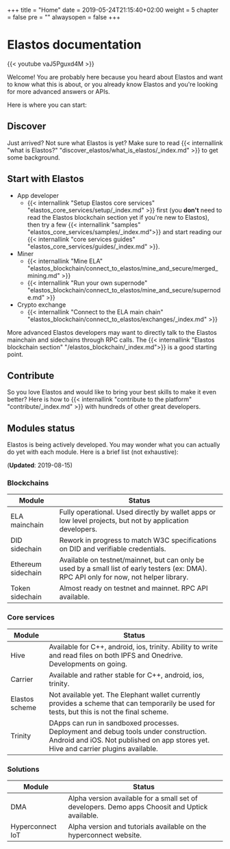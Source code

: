 +++
title = "Home"
date = 2019-05-24T21:15:40+02:00
weight = 5
chapter = false
pre = ""
alwaysopen = false
+++

# Elastos documentation

{{< youtube vaJ5Pguxd4M  >}}

Welcome! You are probably here because you heard about Elastos and want to know what this is about, or you already know Elastos and you're looking for more advanced answers or APIs.

Here is where you can start:

## Discover

Just arrived? Not sure what Elastos is yet? Make sure to read {{< internallink "what is Elastos?" "discover_elastos/what_is_elastos/_index.md" >}} to get some background.

## Start with Elastos

* App developer
    * {{< internallink "Setup Elastos core services" "elastos_core_services/setup/_index.md" >}} first (you **don't** need to read the Elastos blockchain section yet if you're new to Elastos), then try a few {{< internallink "samples" "elastos_core_services/samples/_index.md">}} and start reading our {{< internallink "core services guides" "elastos_core_services/guides/_index.md" >}}.
* Miner
    * {{< internallink "Mine ELA" "elastos_blockchain/connect_to_elastos/mine_and_secure/merged_mining.md" >}}
    * {{< internallink "Run your own supernode" "elastos_blockchain/connect_to_elastos/mine_and_secure/supernode.md" >}}
* Crypto exchange
    * {{< internallink "Connect to the ELA main chain" "elastos_blockchain/connect_to_elastos/exchanges/_index.md" >}}

More advanced Elastos developers may want to directly talk to the Elastos mainchain and sidechains through RPC calls. The {{< internallink "Elastos blockchain section" "/elastos_blockchain/_index.md">}} is a good starting point.

## Contribute
So you love Elastos and would like to bring your best skills to make it even better? Here is how to {{< internallink "contribute to the platform" "contribute/_index.md" >}}  with hundreds of other great developers.

## Modules status

Elastos is being actively developed. You may wonder what you can actually do yet with each module. Here is a brief list (not exhaustive):

(**Updated**: 2019-08-15)

### Blockchains

| Module | Status |
| ------ | ------ |
| ELA mainchain | Fully operational. Used directly by wallet apps or low level projects, but not by application developers. |
| DID sidechain | Rework in progress to match W3C specifications on DID and verifiable credentials. |
| Ethereum sidechain | Available on testnet/mainnet, but can only be used by a small list of early testers (ex: DMA). RPC API only for now, not helper library. |
| Token sidechain | Almost ready on testnet and mainnet. RPC API available. |

### Core services

| Module | Status |
| ------ | ------ |
| Hive | Available for C++, android, ios, trinity. Ability to write and read files on both IPFS and Onedrive. Developments on going. |
| Carrier | Available and rather stable for C++, android, ios, trinity. |
| Elastos scheme | Not available yet. The Elephant wallet currently provides a scheme that can temporarily be used for tests, but this is not the final scheme. |
| Trinity | DApps can run in sandboxed processes. Deployment and debug tools under construction. Android and iOS. Not published on app stores yet. Hive and carrier plugins available. |

### Solutions

| Module | Status |
| ------ | ------ |
| DMA | Alpha version available for a small set of developers. Demo apps Choosit and Uptick available. |
| Hyperconnect IoT | Alpha version and tutorials available on the hyperconnect website. |
